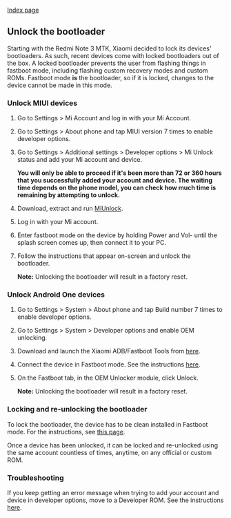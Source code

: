 [Index page](../)

## Unlock the bootloader

Starting with the Redmi Note 3 MTK, Xiaomi decided to lock its devices' bootloaders. As such, recent devices come with locked bootloaders out of the box. A locked bootloader prevents the user from flashing things in fastboot mode, including flashing custom recovery modes and custom ROMs. Fastboot mode **is** the bootloader, so if it is locked, changes to the device cannot be made in this mode.

### Unlock MIUI devices

1. Go to Settings > Mi Account and log in with your Mi Account.

2. Go to Settings > About phone and tap MIUI version 7 times to enable developer options.

3. Go to Settings > Additional settings > Developer options > Mi Unlock status and add your Mi account and device.

    **You will only be able to proceed if it's been more than 72 or 360 hours that you successfully added your account and device. The waiting time depends on the phone model, you can check how much time is remaining by attempting to unlock.**

4. Download, extract and run [MiUnlock](Tools_for_Xiaomi_devices.md).

5. Log in with your Mi account.

6. Enter fastboot mode on the device by holding Power and Vol- until the splash screen comes up, then connect it to your PC.

7. Follow the instructions that appear on-screen and unlock the bootloader.

    **Note:** Unlocking the bootloader will result in a factory reset.

### Unlock Android One devices

1. Go to Settings > System > About phone and tap Build number 7 times to enable developer options.

2. Go to Settings > System > Developer options and enable OEM unlocking.

3. Download and launch the Xiaomi ADB/Fastboot Tools from [here](Tools_for_Xiaomi_devices.md).

4. Connect the device in Fastboot mode. See the instructions [here](https://szaki.github.io/XiaomiADBFastbootTools/).

5. On the Fastboot tab, in the OEM Unlocker module, click Unlock.

    **Note:** Unlocking the bootloader will result in a factory reset.

### Locking and re-unlocking the bootloader

To lock the bootloader, the device has to be clean installed in Fastboot mode. For the instructions, see [this page](Flash_official_ROMs.md).

Once a device has been unlocked, it can be locked and re-unlocked using the same account countless of times, anytime, on any official or custom ROM.

### Troubleshooting

If you keep getting an error message when trying to add your account and device in developer options, move to a Developer ROM. See the instructions [here](Flash_official_ROMs.md).